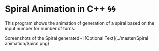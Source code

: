 # Spiral Animation in C++ 🌀🌀

This program shows the animation of generation of a spiral based on the input number for number of turns.

Screenshots of the Spiral generated -
![Optional Text](../master/Spiral animation/Spiral.png)

